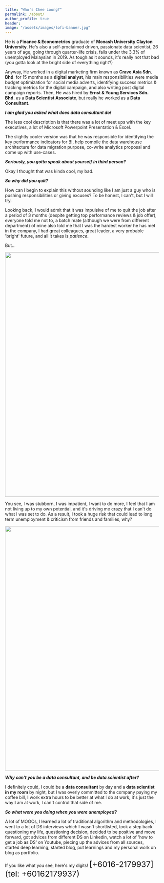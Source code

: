 ```yaml
---
title: "Who's Chee Loong?"
permalink: /about/
author_profile: true
header:
image: "/assets/images/lofi-banner.jpg"
---
```


He is a **Finance & Econometrics** graduate of **Monash University Clayton University**. He's also a self-proclaimed driven, passionate data scientist, 26 years of age, going through quarter-life crisis, falls under the 3.3% of unemployed Malaysian in 2019. As tough as it sounds, it's really not that bad (you gotta look at the bright side of everything right?)

Anyway, He worked in a digital marketing firm known as **Crave Asia Sdn. Bhd**. for 15 months as a **digital analyst**, his main responsibilities were media budget optimization for social media adverts, identifying success metrics & tracking metrics for the digital campaign, and also writing post digital campaign reports. Then, He was hired by **Ernst & Young Services Sdn. Bhd.** as a **Data Scientist Associate**, but really he worked as a **Data Consultant**.

***I am glad you asked what does data consultant do!***

The less cool description is that there was a lot of meet ups with the key executives, a lot of Microsoft Powerpoint Presentation & Excel.

The slightly cooler version was that he was responsible for identifying the key performance indicators for BI, help compile the data warehouse architecture for data migration purpose, co-write analytics proposal and come up with use-cases.

***Seriously, you gotta speak about yourself in third person?***

Okay I thought that was kinda cool, my bad.

***So why did you quit?***

How can I begin to explain this without sounding like I am just a guy who is pushing responsibilities or giving excuses? To be honest, I can't, but I will try.

Looking back, I would admit that it was impulsive of me to quit the job after a period of 3 months (despite getting top performance reviews & job offer), everyone told me not to, a batch mate (although we were from different department) of mine also told me that I was the hardest worker he has met in the company, I had great colleagues, great leader, a very probable 'bright' future, and all it takes is *patience*.

But...

<img src="https://digitaladdictsblog.com/wp-content/uploads/2018/10/steve-jobs-quotes-2.jpg" width="800">

You see, I was stubborn, I was impatient, I want to do more, I feel that I am not living up to my own potential, and it's driving me crazy that I can't do what I was set to do. As a result, I took a huge risk that could lead to long term unemployment & criticism from friends and families, why?

<img src="https://www.fearlessmotivation.com/wp-content/uploads/2017/06/elon-quotes-fb.jpg" width="800">

***Why can't you be a data consultant, and be data scientist after?***

I definitely could, I could be a **data consultant** by day and a **data scientist in my room** by night, but I was overly committed to the company paying my coffee bill, I work extra hours to be better at what I do at work, it's just the way I am at work, I can't control that side of me.

***So what were you doing when you were unemployed?***

A lot of MOOCs, I learned a lot of traditional algorithm and methodologies, I went to a lot of DS interviews which I wasn't shortlisted, took a step back questioning my life, questioning decision, decided to be positive and move forward, got advices from different DS on Linkedin, watch a lot of 'how to get a job as DS' on Youtube, piecing up the advices from all sources, started deep learning, started blog, put learnings and my personal work on blog as portfolio.

If you like what you see, here's my digits! <span style="font-size:26px;">[+6016-2179937](tel: +60162179937)</span>
